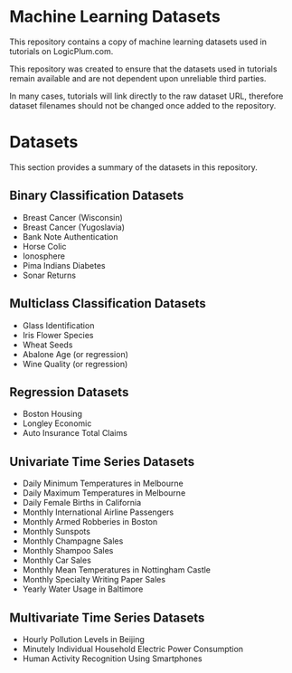 # Machine Learning Datasets
This repository contains a copy of machine learning datasets used in tutorials on LogicPlum.com.

This repository was created to ensure that the datasets used in tutorials remain available and are not dependent upon unreliable third parties.

In many cases, tutorials will link directly to the raw dataset URL, therefore dataset filenames should not be changed once added to the repository.

# Datasets
This section provides a summary of the datasets in this repository.

## Binary Classification Datasets
* Breast Cancer (Wisconsin)
* Breast Cancer (Yugoslavia)
* Bank Note Authentication
* Horse Colic
* Ionosphere
* Pima Indians Diabetes
* Sonar Returns
## Multiclass Classification Datasets
* Glass Identification
* Iris Flower Species
* Wheat Seeds
* Abalone Age (or regression)
* Wine Quality (or regression)
## Regression Datasets
* Boston Housing
* Longley Economic
* Auto Insurance Total Claims
## Univariate Time Series Datasets
* Daily Minimum Temperatures in Melbourne
* Daily Maximum Temperatures in Melbourne
* Daily Female Births in California
* Monthly International Airline Passengers
* Monthly Armed Robberies in Boston
* Monthly Sunspots
* Monthly Champagne Sales
* Monthly Shampoo Sales
* Monthly Car Sales
* Monthly Mean Temperatures in Nottingham Castle
* Monthly Specialty Writing Paper Sales
* Yearly Water Usage in Baltimore
## Multivariate Time Series Datasets
* Hourly Pollution Levels in Beijing
* Minutely Individual Household Electric Power Consumption
* Human Activity Recognition Using Smartphones
